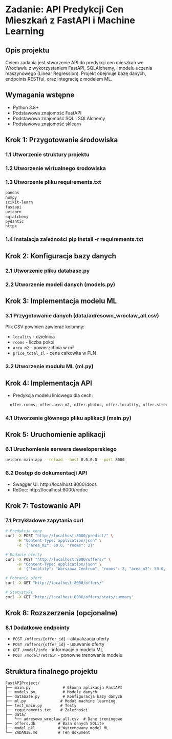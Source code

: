 # Zadanie: API Predykcji Cen Mieszkań z FastAPI i Machine Learning

## Opis projektu
Celem zadania jest stworzenie API do predykcji cen mieszkań we Wrocławiu z wykorzystaniem FastAPI, SQLAlchemy, i modelu uczenia maszynowego (Linear Regression). Projekt obejmuje bazę danych, endpoints RESTful, oraz integrację z modelem ML.

## Wymagania wstępne
- Python 3.8+
- Podstawowa znajomość FastAPI
- Podstawowa znajomość SQL i SQLAlchemy
- Podstawowa znajomość sklearn

## Krok 1: Przygotowanie środowiska

### 1.1 Utworzenie struktury projektu

### 1.2 Utworzenie wirtualnego środowiska

### 1.3 Utworzenie pliku requirements.txt
```txt
pandas
numpy
scikit-learn
fastapi
uvicorn
sqlalchemy
pydantic
httpx
```

### 1.4 Instalacja zależności pip install -r requirements.txt
 

## Krok 2: Konfiguracja bazy danych

### 2.1 Utworzenie pliku database.py

### 2.2 Utworzenie modeli danych (models.py)


## Krok 3: Implementacja modelu ML

### 3.1 Przygotowanie danych (data/adresowo_wroclaw_all.csv)
Plik CSV powinien zawierać kolumny:
- `locality` - dzielnica
- `rooms` - liczba pokoi
- `area_m2` - powierzchnia w m²
- `price_total_zl` - cena całkowita w PLN

### 3.2 Utworzenie modułu ML (ml.py)

## Krok 4: Implementacja API
* Predykcja modelu liniowego dla cech:

```python
  offer.rooms, offer.area_m2, offer.photos, offer.locality, offer.street, offer.property_type, offer.city
```
### 4.1 Utworzenie głównego pliku aplikacji (main.py)

## Krok 5: Uruchomienie aplikacji

### 6.1 Uruchomienie serwera deweloperskiego
```bash
uvicorn main:app --reload --host 0.0.0.0 --port 8000
```

### 6.2 Dostęp do dokumentacji API
- Swagger UI: http://localhost:8000/docs
- ReDoc: http://localhost:8000/redoc

## Krok 7: Testowanie API

### 7.1 Przykładowe zapytania curl
```bash
# Predykcja ceny
curl -X POST "http://localhost:8000/predict/" \
     -H "Content-Type: application/json" \
     -d '{"area_m2": 50.0, "rooms": 2}'

# Dodanie oferty
curl -X POST "http://localhost:8000/offers/" \
     -H "Content-Type: application/json" \
     -d '{"locality": "Warszawa Centrum", "rooms": 2, "area_m2": 50.0, "description": "Ładne mieszkanie"}'

# Pobranie ofert
curl -X GET "http://localhost:8000/offers/"

# Statystyki
curl -X GET "http://localhost:8000/offers/stats/summary"
```

## Krok 8: Rozszerzenia (opcjonalne)

### 8.1 Dodatkowe endpointy
- `POST /offers/{offer_id}` - aktualizacja oferty
- `POST /offers/{offer_id}` - usuwanie oferty
- `GET /model/info` - informacje o modelu ML
- `POST /model/retrain` - ponowne trenowanie modelu

## Struktura finalnego projektu
```
FastAPIProject/
├── main.py              # Główna aplikacja FastAPI
├── models.py            # Modele danych
├── database.py          # Konfiguracja bazy danych
├── ml.py               # Moduł machine learning
├── test_main.py        # Testy
├── requirements.txt    # Zależności
├── data/
│   └── adresowo_wroclaw_all.csv  # Dane treningowe
├── offers.db          # Baza danych SQLite
├── model.pkl          # Wytrenowany model ML
└── ZADANIE.md         # Ten dokument
```

